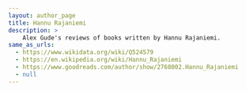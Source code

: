 ```yaml
---
layout: author_page
title: Hannu Rajaniemi
description: >
    Alex Gude's reviews of books written by Hannu Rajaniemi.
same_as_urls:
  - https://www.wikidata.org/wiki/Q524579
  - https://en.wikipedia.org/wiki/Hannu_Rajaniemi
  - https://www.goodreads.com/author/show/2768002.Hannu_Rajaniemi
  - null
---
```

